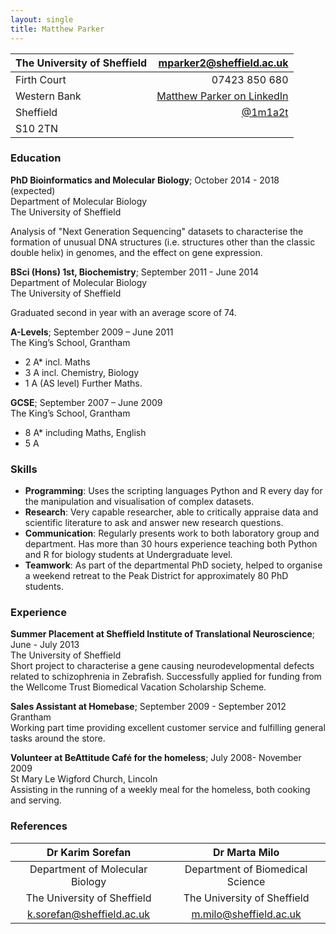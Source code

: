 ```yaml
---
layout: single
title: Matthew Parker
---
```

 
| The University of Sheffield |               mparker2@sheffield.ac.uk |
|-----------------------------|---------------------------------------:|
| Firth Court                 |                          07423 850 680 |
| Western Bank                | [Matthew Parker on LinkedIn][LinkedIn] |
| Sheffield                   |                    [\@1m1a2t][Twitter] |
| S10 2TN                     |                                        |

### Education

**PhD Bioinformatics and Molecular Biology**; October 2014 - 2018 (expected)  
Department of Molecular Biology  
The University of Sheffield  

Analysis of "Next Generation Sequencing" datasets to characterise the formation of
unusual DNA structures (i.e. structures other than the classic double helix) in
genomes, and the effect on gene expression.

**BSci (Hons) 1st, Biochemistry**; September 2011 - June 2014  
Department of Molecular Biology  
The University of Sheffield  

Graduated second in year with an average score of 74.

**A-Levels**; September 2009 – June 2011  
The King’s School, Grantham  

* 2 A* incl. Maths
* 3 A incl. Chemistry, Biology
* 1 A (AS level) Further Maths.

**GCSE**; September 2007 – June 2009  
The King’s School, Grantham  

* 8 A* including Maths, English
* 5 A


### Skills

* **Programming**: Uses the scripting languages Python and R every day for
the manipulation and visualisation of complex datasets.
* **Research**: Very capable researcher, able to critically appraise data and
scientific literature to ask and answer new research questions.
* **Communication**: Regularly presents work to both laboratory group and
department. Has more than 30 hours experience teaching both Python and R for
biology students at Undergraduate level.
* **Teamwork**: As part of the departmental PhD society, helped to organise a
weekend retreat to the Peak District for approximately 80 PhD students.


### Experience

**Summer Placement at Sheffield Institute of Translational Neuroscience**;
June - July 2013  
The University of Sheffield  
Short project to characterise a gene causing neurodevelopmental defects related
to schizophrenia in Zebrafish.
Successfully applied for funding from the Wellcome Trust Biomedical Vacation
Scholarship Scheme.

**Sales Assistant at Homebase**; September 2009 - September 2012  
Grantham  
Working part time providing excellent customer service and fulfilling general
tasks around the store.

**Volunteer at BeAttitude Café for the homeless**; July 2008- November 2009  
St Mary Le Wigford Church, Lincoln  
Assisting in the running of a weekly meal for the homeless, both cooking and
serving.

### References

| Dr Karim Sorefan                | Dr Marta Milo                    |
|:-------------------------------:|:--------------------------------:|
| Department of Molecular Biology | Department of Biomedical Science |
| The University of Sheffield     | The University of Sheffield      |
| k.sorefan@sheffield.ac.uk       | m.milo@sheffield.ac.uk           |

[LinkedIn]: https://uk.linkedin.com/in/mparker02
[Twitter]: https://twitter.com/1m1a2t
